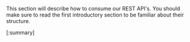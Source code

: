 This section will describe how to consume our REST API's. You should make sure to read the first introductory section to 
be familiar about their structure.

[:summary]
